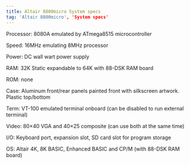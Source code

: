 ```yaml
---
title: Altair 8800micro System specs
tag: 'Altair 8800micro', 'System specs'
---
```


Processor:    8080A emulated by ATmega8515 microcontroller

Speed:           16MHz emulating 8MHz processor

Power:          DC wall wart power supply

RAM:           32K Static expandable to 64K with 88-DSK RAM board

ROM:           none

Case:           Aluminum front/rear panels painted front with silkscreen artwork. Plastic top/bottom

Term:         VT-100 emulated terminal onboard (can be disabled to run external terminal)

Video:           80×40 VGA and 40×25 composite (can use both at the same time)

I/O:              Keyboard port, expansion slot, SD card slot for program storage

OS:               Altair 4K,  8K BASIC, Enhanced BASIC and CP/M (with 88-DSK RAM board)


